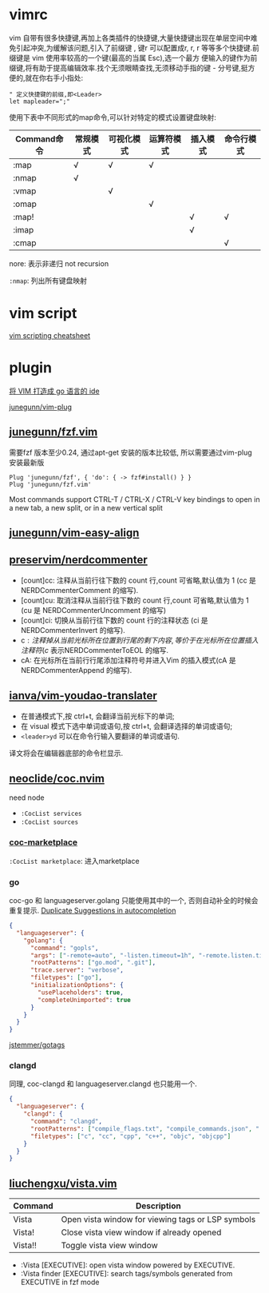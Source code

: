 # vimrc
vim 自带有很多快捷键,再加上各类插件的快捷键,大量快捷键出现在单层空间中难免引起冲突,为缓解该问题,引入了前缀键 <leader>,
键r 可以配置成r, <leader>r, <leader><leader>r 等等多个快捷键.前缀键是 vim 使用率较高的一个键(最高的当属 Esc),选一个最方
便输入的键作为前缀键,将有助于提高编辑效率.找个无须眼睛查找,无须移动手指的键 - 分号键,挺方便的,就在你右手小指处:
```vim
" 定义快捷键的前缀,即<Leader>
let mapleader=";"
```

使用下表中不同形式的map命令,可以针对特定的模式设置键盘映射:

| Command命令 | 常规模式 | 可视化模式 | 运算符模式 | 插入模式 | 命令行模式 |
| ---         | ---      | ---        | ---        | ---      | ---        |
| :map        | √        | √          | √          |          |            |
| :nmap       | √        |            |            |          |            |
| :vmap       |          | √          |            |          |            |
| :omap       |          |            | √          |          |            |
| :map!       |          |            |            | √        | √          |
| :imap       |          |            |            | √        |            |
| :cmap       |          |            |            |          | √          |

nore: 表示非递归 not recursion

`:nmap`: 列出所有键盘映射

# vim script
[vim scripting cheatsheet](https://devhints.io/vimscript)

# plugin
[将 VIM 打造成 go 语言的 ide](https://learnku.com/articles/24924)

[junegunn/vim-plug](https://github.com/junegunn/vim-plug)

## [junegunn/fzf.vim](https://github.com/junegunn/fzf.vim)
需要fzf 版本至少0.24, 通过apt-get 安装的版本比较低, 所以需要通过vim-plug 安装最新版
```vim
Plug 'junegunn/fzf', { 'do': { -> fzf#install() } }
Plug 'junegunn/fzf.vim'
```

Most commands support CTRL-T / CTRL-X / CTRL-V key bindings to open in a new tab, a new split, or in a new vertical split

## [junegunn/vim-easy-align](https://github.com/junegunn/vim-easy-align)

## [preservim/nerdcommenter](https://github.com/preservim/nerdcommenter)
- [count]<leader>cc: 注释从当前行往下数的 count 行,count 可省略,默认值为 1 (cc 是 NERDCommenterComment 的缩写).
- [count]<leader>cu: 取消注释从当前行往下数的 count 行,count 可省略,默认值为 1 (cu 是 NERDCommenterUncomment 的缩写)
- [count]<leader>ci: 切换从当前行往下数的 count 行的注释状态 (ci 是 NERDCommenterInvert 的缩写).
- <leader>c$: 注释掉从当前光标所在位置到行尾的剩下内容,等价于在光标所在位置插入注释符(c$ 表示NERDCommenterToEOL 的缩写.
- <leader>cA: 在光标所在当前行行尾添加注释符号并进入Vim 的插入模式(cA 是NERDCommenterAppend 的缩写).

## [ianva/vim-youdao-translater](https://github.com/ianva/vim-youdao-translater)
- 在普通模式下,按 ctrl+t, 会翻译当前光标下的单词;
- 在 visual 模式下选中单词或语句,按 ctrl+t, 会翻译选择的单词或语句;
- `<leader>yd` 可以在命令行输入要翻译的单词或语句.

译文将会在编辑器底部的命令栏显示.

## [neoclide/coc.nvim](https://github.com/neoclide/coc.nvim)
need node

- `:CocList services`
- `:CocList sources`

### [coc-marketplace](https://github.com/fannheyward/coc-marketplace)
`:CocList marketplace`: 进入marketplace

### go
coc-go 和 languageserver.golang 只能使用其中的一个, 否则自动补全的时候会重复提示.
[Duplicate Suggestions in autocompletion](https://github.com/neoclide/coc.nvim/issues/1824)

```json
{
  "languageserver": {
    "golang": {
      "command": "gopls",
      "args": ["-remote=auto", "-listen.timeout=1h", "-remote.listen.timeout=2h"],
      "rootPatterns": ["go.mod", ".git"],
      "trace.server": "verbose",
      "filetypes": ["go"],
      "initializationOptions": {
        "usePlaceholders": true,
        "completeUnimported": true
      }
    }
  }
}
```

[jstemmer/gotags](https://github.com/jstemmer/gotags)

### clangd
同理, coc-clangd 和 languageserver.clangd 也只能用一个.

```json
{
  "languageserver": {
    "clangd": {
      "command": "clangd",
      "rootPatterns": ["compile_flags.txt", "compile_commands.json", ".git"],
      "filetypes": ["c", "cc", "cpp", "c++", "objc", "objcpp"]
    }
  }
}
```

## [liuchengxu/vista.vim](https://github.com/liuchengxu/vista.vim)
| Command | Description                                       |
| ---     | ---                                               |
| Vista   | Open vista window for viewing tags or LSP symbols |
| Vista!  | Close vista view window if already opened         |
| Vista!! | Toggle vista view window                          |

- :Vista [EXECUTIVE]: open vista window powered by EXECUTIVE.
- :Vista finder [EXECUTIVE]: search tags/symbols generated from EXECUTIVE in fzf mode

